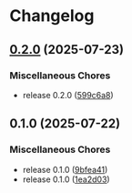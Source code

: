 # Changelog

## [0.2.0](https://github.com/KyleM1110/KyleM1110.github.io/compare/v0.1.0...v0.2.0) (2025-07-23)


### Miscellaneous Chores

* release 0.2.0 ([599c6a8](https://github.com/KyleM1110/KyleM1110.github.io/commit/599c6a82e6d0c70407e6a2ed8df835da23f55134))

## 0.1.0 (2025-07-22)


### Miscellaneous Chores

* release 0.1.0 ([9bfea41](https://github.com/KyleM1110/KyleM1110.github.io/commit/9bfea4182207101442b8925b2af4f27a100baa1a))
* release 0.1.0 ([1ea2d03](https://github.com/KyleM1110/KyleM1110.github.io/commit/1ea2d0341e90d9b7f5f4b09331f46662f477efac))
